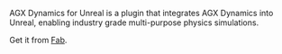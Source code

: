 AGX Dynamics for Unreal is a plugin that integrates AGX Dynamics into Unreal, enabling industry grade multi-purpose physics simulations.

Get it from [Fab](https://www.fab.com/listings/d62f8db4-b33b-440b-a23c-92f65d274fb3).
